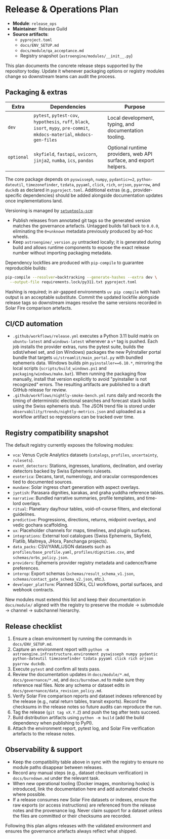 # Release & Operations Plan

- **Module**: `release_ops`
- **Maintainer**: Release Guild
- **Source artifacts**:
  - `pyproject.toml`
  - `docs/ENV_SETUP.md`
  - `docs/module/qa_acceptance.md`
  - Registry snapshot (`astroengine/modules/__init__.py`)

This plan documents the concrete release steps supported by the repository today. Update it whenever packaging options or registry modules change so downstream teams can audit the process.

## Packaging & extras

| Extra | Dependencies | Purpose |
| --- | --- | --- |
| `dev` | `pytest`, `pytest-cov`, `hypothesis`, `ruff`, `black`, `isort`, `mypy`, `pre-commit`, `mkdocs-material`, `mkdocs-gen-files` | Local development, typing, and documentation tooling. |
| `optional` | `skyfield`, `fastapi`, `uvicorn`, `jinja2`, `numba`, `ics`, `pandas` | Optional runtime providers, web API surface, and export helpers. |

The core package depends on `pyswisseph`, `numpy`, `pydantic>=2`, `python-dateutil`, `timezonefinder`, `tzdata`, `pyyaml`, `click`, `rich`, `orjson`, `pyarrow`, and `duckdb` as declared in `pyproject.toml`. Additional extras (e.g., provider-specific dependencies) should be added alongside documentation updates once implementations land.

Versioning is managed by [`setuptools-scm`](https://github.com/pypa/setuptools_scm):

- Publish releases from annotated git tags so the generated version matches the
  governance artefacts. Untagged builds fall back to `0.0.0`, eliminating the
  `0+unknown` metadata previously produced by ad-hoc wheels.
- Keep `astroengine/_version.py` untracked locally; it is generated during build
  and allows runtime components to expose the exact release number without
  importing packaging metadata.

Dependency lockfiles are produced with `pip-compile` to guarantee reproducible
builds:

```bash
pip-compile --resolver=backtracking --generate-hashes --extra dev \
  --output-file requirements.lock/py311.txt pyproject.toml
```

Hashing is required; in air-gapped environments `uv pip compile` with hash
output is an acceptable substitute. Commit the updated lockfile alongside release
tags so downstream images resolve the same versions recorded in Solar Fire
comparison artefacts.

## CI/CD automation

- `.github/workflows/release.yml` executes a Python 3.11 build matrix on
  `ubuntu-latest` and `windows-latest` whenever a `v*` tag is pushed. Each job
  installs the provider extras, runs the pytest suite, builds the sdist/wheel
  set, and (on Windows) packages the new PyInstaller portal bundle that targets
  `ui/streamlit/main_portal.py` with bundled ephemeris data. Windows builds pin
  `pyinstaller==6.10.*`, mirroring the local scripts (`scripts/build_windows.ps1`
  and `packaging/windows/make.bat`). When running the packaging flow manually,
  install that version explicitly to avoid "pyinstaller is not recognized"
  errors. The resulting artifacts are published to a draft GitHub release for
  review.
- `.github/workflows/nightly-smoke-bench.yml` runs daily and records the timing
  of deterministic electional searches and forecast stack builds using the
  Swiss ephemeris stub. The JSON trend file is stored under
  `observability/trends/nightly-metrics.json` and uploaded as a workflow
  artifact so regressions can be tracked over time.

## Registry compatibility snapshot

The default registry currently exposes the following modules:

- `vca`: Venus Cycle Analytics datasets (`catalogs`, `profiles`, `uncertainty`, `rulesets`).
- `event_detectors`: Stations, ingresses, lunations, declination, and overlay detectors backed by Swiss Ephemeris rulesets.
- `esoterica`: Decans, tarot, numerology, and oracular correspondences tied to documented sources.
- `mundane`: Solar ingress chart generation with aspect overlays.
- `jyotish`: Parasara dignities, karakas, and graha yuddha reference tables.
- `narrative`: Bundled narrative summaries, profile templates, and time-lord overlays.
- `ritual`: Planetary day/hour tables, void-of-course filters, and electional guidelines.
- `predictive`: Progressions, directions, returns, midpoint overlays, and vedic gochara scaffolding.
- `ux`: Placeholder channels for maps, timelines, and plugin surfaces.
- `integrations`: External tool catalogues (Swiss Ephemeris, Skyfield, Flatlib, Maitreya, JHora, Panchanga projects).
- `data_packs`: CSV/YAML/JSON datasets such as `profiles/base_profile.yaml`, `profiles/dignities.csv`, and `schemas/orbs_policy.json`.
- `providers`: Ephemeris provider registry metadata and cadence/frame preferences.
- `interop`: Export schemas (`schemas/result_schema_v1.json`, `schemas/contact_gate_schema_v2.json`, etc.).
- `developer_platform`: Planned SDKs, CLI workflows, portal surfaces, and webhook contracts.

New modules must extend this list and keep their documentation in `docs/module/` aligned with the registry to preserve the module → submodule → channel → subchannel hierarchy.

## Release checklist

1. Ensure a clean environment by running the commands in `docs/ENV_SETUP.md`.
2. Capture an environment report with `python -m astroengine.infrastructure.environment pyswisseph numpy pydantic python-dateutil timezonefinder tzdata pyyaml click rich orjson pyarrow duckdb`.
3. Execute `pytest` and confirm all tests pass.
4. Review the documentation updates in `docs/module/*.md`, `docs/governance/*.md`, and `docs/burndown.md` to make sure they reference real files. Note any schema or dataset edits in `docs/governance/data_revision_policy.md`.
5. Verify Solar Fire comparison reports and dataset indexes referenced by the release (e.g., natal return tables, transit exports). Record the checksums in the release notes so future audits can reproduce the run.
6. Tag the release (`git tag vX.Y.Z`) and push the tag after tests succeed.
7. Build distribution artifacts using `python -m build` (add the build dependency when publishing to PyPI).
8. Attach the environment report, pytest log, and Solar Fire verification artefacts to the release notes.

## Observability & support

- Keep the compatibility table above in sync with the registry to ensure no module paths disappear between releases.
- Record any manual steps (e.g., dataset checksum verification) in `docs/burndown.md` under the relevant task.
- When new operational tooling (Docker images, monitoring hooks) is introduced, link the documentation here and add automated checks where possible.
- If a release consumes new Solar Fire datasets or indexes, ensure the raw exports (or access instructions) are referenced from the release notes and the provenance log. Never claim support for a dataset unless the files are committed or their checksums are recorded.

Following this plan aligns releases with the validated environment and ensures the governance artefacts always reflect what shipped.
